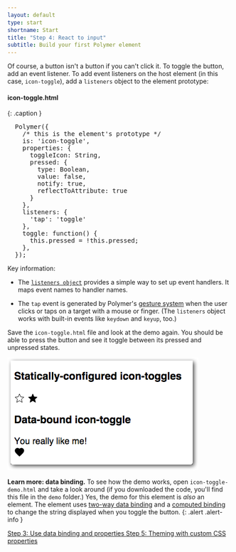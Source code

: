 ```yaml
---
layout: default
type: start
shortname: Start
title: "Step 4: React to input"
subtitle: Build your first Polymer element
---
```


<link rel="stylesheet" href="first-element.css">

Of course, a button isn't a button if you can't click it. To toggle the button,
add an event listener. To add event listeners on the host element (in this
case, `icon-toggle`), add a `listeners` object to the element prototype:

#### icon-toggle.html
{: .caption }


<pre class="prettyprint">
  Polymer({
    /* this is the element's prototype */
    is: 'icon-toggle',
    properties: {
      toggleIcon: String,
      pressed: {
        type: Boolean,
        value: false,
        notify: true,
        reflectToAttribute: true
      }
    },
    listeners: {
      'tap': 'toggle'
    },
    toggle: function() {
      this.pressed = !this.pressed;
    },
  });
</pre>

Key information:

*   The [`listeners object`](https://www.polymer-project.org/1.0/docs/devguide/events.html#event-listeners)
    provides a simple way to set up event handlers. It maps event names to handler names.

*   The `tap` event is generated by Polymer's [gesture system](https://www.polymer-project.org/1.0/docs/devguide/events.html#gestures)
    when the user clicks or taps on a target with a mouse or finger. (The `listeners` object works with built-in events
    like `keydown` and `keyup`, too.)

Save the `icon-toggle.html` file and look at the demo again. You should be able to press the button and see it
toggle between its pressed and unpressed states.

<img src="../../../images/first-element/databound-toggles.png" alt="Demo showing icon toggles with star and heart icons. The icons have a black border, and the pressed icons are colored red.">

**Learn more: data binding.** To see how the demo works, open `icon-toggle-demo.html`
and take a look around (if you downloaded the code, you'll find this file in the `demo` folder.)
Yes, the demo for this element is _also_ an element. The
element uses <a href="https://www.polymer-project.org/1.0/docs/devguide/data-binding.html#property-notification">two-way
data binding</a> and a <a href="https://www.polymer-project.org/1.0/docs/devguide/data-binding.html#annotated-computed">computed
binding</a> to change the string displayed when you toggle the button.
{: .alert .alert-info }

<div horizontal layout  class="stepnav">
  <a href="step-3.html">
    <paper-button raised><core-icon icon="arrow-back"></core-icon>Step 3: Use data binding and properties</paper-button>
  </a>
    <a href="step-5.html">
    <paper-button raised><core-icon icon="arrow-forward"></core-icon>Step 5: Theming with custom CSS properties</paper-button>
  </a>
</div>